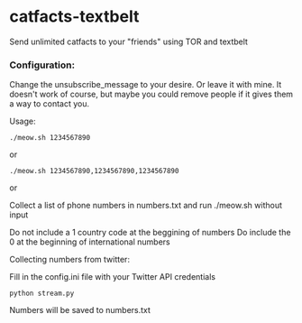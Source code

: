 # catfacts-textbelt
Send unlimited catfacts to your "friends" using TOR and textbelt

<h3>Configuration:</h3>

Change the unsubscribe_message to your desire. Or leave it with mine. It doesn't work of course, but maybe you could remove people if it gives them a way to contact you.

Usage:
```
./meow.sh 1234567890
```
or
```
./meow.sh 1234567890,1234567890,1234567890
```
or 

Collect a list of phone numbers in numbers.txt and run ./meow.sh without input

Do not include a 1 country code at the beggining of numbers
Do include the 0 at the beginning of international numbers

Collecting numbers from twitter:

Fill in the config.ini file with your Twitter API credentials
```
python stream.py
```
Numbers will be saved to numbers.txt
